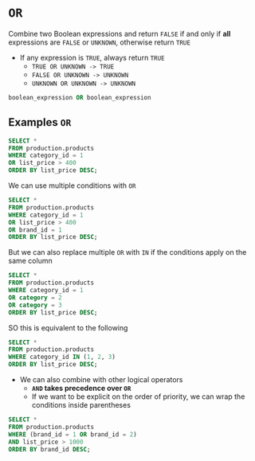 # `OR`

Combine two Boolean expressions and return `FALSE` if and only if **all** expressions are `FALSE` or `UNKNOWN`, otherwise return `TRUE`

- If any expression is `TRUE`, always return `TRUE`
  - `TRUE OR UNKNOWN -> TRUE`
  - `FALSE OR UNKNOWN -> UNKNOWN`
  - `UNKNOWN OR UNKNOWN -> UNKNOWN`

```sql
boolean_expression OR boolean_expression
```

## Examples `OR`

```sql
SELECT *
FROM production.products
WHERE category_id = 1
OR list_price > 400
ORDER BY list_price DESC;
```

We can use multiple conditions with `OR`

```sql
SELECT *
FROM production.products
WHERE category_id = 1
OR list_price > 400
OR brand_id = 1
ORDER BY list_price DESC;
```

But we can also replace multiple `OR` with `IN` if the conditions apply on the same column

```sql
SELECT *
FROM production.products
WHERE category_id = 1
OR category = 2
OR category = 3
ORDER BY list_price DESC;
```

SO this is equivalent to the following

```sql
SELECT *
FROM production.products
WHERE category_id IN (1, 2, 3)
ORDER BY list_price DESC;
```

- We can also combine with other logical operators
  - **`AND` takes precedence over `OR`**
  - If we want to be explicit on the order of priority, we can wrap the conditions inside parentheses

```sql
SELECT *
FROM production.products
WHERE (brand_id = 1 OR brand_id = 2)
AND list_price > 1000
ORDER BY brand_id DESC;
```
